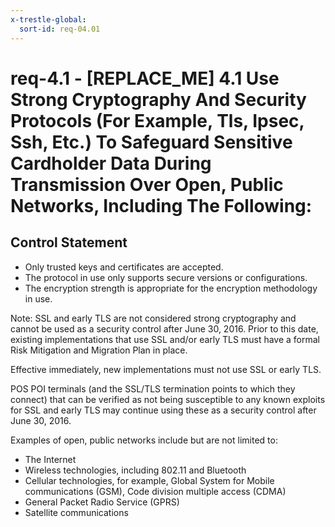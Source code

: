 ```yaml
---
x-trestle-global:
  sort-id: req-04.01
---
```


# req-4.1 - \[REPLACE_ME\] 4.1 Use Strong Cryptography And Security Protocols (For Example, Tls, Ipsec, Ssh, Etc.) To Safeguard Sensitive Cardholder Data During Transmission Over Open, Public Networks, Including The Following:

## Control Statement

* Only trusted keys and certificates are accepted.
* The protocol in use only supports secure versions or configurations.
* The encryption strength is appropriate for the encryption methodology in
  use.

Note: SSL and early TLS are not considered strong cryptography and cannot
be used as a security control after June 30, 2016. Prior to this date, existing
implementations that use SSL and/or early TLS must have a formal Risk Mitigation
and Migration Plan in place.

Effective immediately, new implementations must not use SSL or early TLS.

POS POI terminals (and the SSL/TLS termination points to which they connect)
that can be verified as not being susceptible to any known exploits for SSL
and early TLS may continue using these as a security control after
June 30, 2016.

Examples of open, public networks include but are not limited to:
* The Internet
* Wireless technologies, including 802.11 and Bluetooth
* Cellular technologies, for example, Global System for Mobile
  communications (GSM), Code division multiple access (CDMA)
* General Packet Radio Service (GPRS)
* Satellite communications
